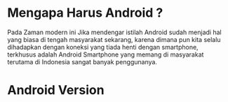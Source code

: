 # Mengapa Harus Android ?

Pada Zaman modern ini Jika mendengar istilah Android sudah menjadi hal yang biasa di tengah masyarakat sekarang, karena dimana pun kita selalu dihadapkan dengan koneksi yang tiada henti dengan smartphone, terkhusus adalah Android Smartphone yang memang di masyarakat terutama di Indonesia sangat banyak penggunanya.

# Android Version 





